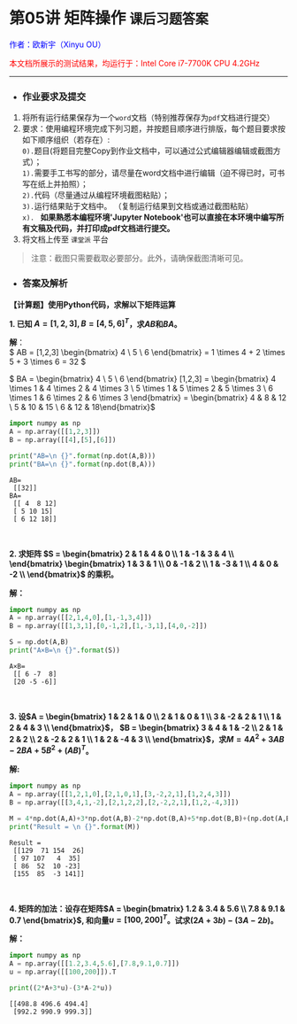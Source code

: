 # **第05讲 矩阵操作** `课后习题答案`

<font color="blue">作者：欧新宇（Xinyu OU）</font>

<font color="red">本文档所展示的测试结果，均运行于：Intel Core i7-7700K CPU 4.2GHz</font>

---

- ### **作业要求及提交**

1. 将所有运行结果保存为一个`word`文档（特别推荐保存为`pdf`文档进行提交）
2. 要求：使用编程环境完成下列习题，并按题目顺序进行排版，每个题目要求按如下顺序组织（若存在）:  
`0).`题目(将题目完整Copy到作业文档中，可以通过公式编辑器编辑或截图方式）；  
`1).`需要手工书写的部分，请尽量在word文档中进行编辑（迫不得已时，可书写在纸上并拍照）；  
`2).`代码（尽量通过从编程环境截图粘贴）；  
`3).`运行结果贴于文档中。 （复制运行结果到文档或通过截图粘贴）  
`x). ` **如果熟悉本编程环境'Jupyter Notebook'也可以直接在本环境中编写所有文稿及代码，并打印成pdf文档进行提交。**
3. 将文档上传至 `课堂派` 平台

> 注意：截图只需要截取必要部分。此外，请确保截图清晰可见。


-  ### **答案及解析**

**【计算题】使用Python代码，求解以下矩阵运算**

**1. 已知 $A=[1,2,3], B=[4,5,6]^T$，求$AB$和$BA$。**

**解**：  
$ AB = [1,2,3] \begin{bmatrix} 4 \\ 5 \\ 6 \end{bmatrix}
= 1 \times 4 + 2 \times 5 + 3 \times 6 
= 32 $

$ BA = \begin{bmatrix} 4 \\ 5 \\ 6 \end{bmatrix} [1,2,3]
= \begin{bmatrix} 4 \times 1 & 4 \times 2 & 4 \times 3 \\
5 \times 1 & 5 \times 2 & 5 \times 3 \\
6 \times 1 & 6 \times 2 & 6 \times 3 \end{bmatrix}
= \begin{bmatrix} 4 & 8 & 12 \\ 5 & 10 & 15 \\ 6 & 12 & 18\end{bmatrix}$


```python
import numpy as np
A = np.array([[1,2,3]])
B = np.array([[4],[5],[6]])

print("AB=\n {}".format(np.dot(A,B)))
print("BA=\n {}".format(np.dot(B,A)))
```

    AB=
     [[32]]
    BA=
     [[ 4  8 12]
     [ 5 10 15]
     [ 6 12 18]]
    

<br/>

**2. 求矩阵 $S = \begin{bmatrix}
2 & 1 & 4 & 0 \\
1 & -1 & 3 & 4 \\
\end{bmatrix}
\begin{bmatrix}
1 & 3 & 1 \\
0 & -1 & 2 \\
1 & -3 & 1 \\
4 & 0 & -2 \\
\end{bmatrix}$ 的乘积。**

**解：**


```python
import numpy as np
A = np.array([[2,1,4,0],[1,-1,3,4]])
B = np.array([[1,3,1],[0,-1,2],[1,-3,1],[4,0,-2]])

S = np.dot(A,B)
print("A×B=\n {}".format(S))
```

    A×B=
     [[ 6 -7  8]
     [20 -5 -6]]
    

<br/>

**3. 设$A = \begin{bmatrix}
1 & 2 & 1 & 0 \\
2 & 1 & 0 & 1 \\
3 & -2 & 2 & 1 \\
1 & 2 & 4 & 3 \\
\end{bmatrix}$，
$B = \begin{bmatrix}
3 & 4 & 1 & -2 \\
2 & 1 & 2 & 2 \\
2 & -2 & 2 & 1 \\
1 & 2 & -4 & 3 \\
\end{bmatrix}$，求$M = 4A^2 + 3AB - 2BA+ 5B^2 + (AB)^T$。**

**解:**


```python
import numpy as np
A = np.array([[1,2,1,0],[2,1,0,1],[3,-2,2,1],[1,2,4,3]])
B = np.array([[3,4,1,-2],[2,1,2,2],[2,-2,2,1],[1,2,-4,3]])

M = 4*np.dot(A,A)+3*np.dot(A,B)-2*np.dot(B,A)+5*np.dot(B,B)+(np.dot(A,B).T)
print("Result = \n {}".format(M))
```

    Result = 
     [[129  71 154  26]
     [ 97 107   4  35]
     [ 86  52  10 -23]
     [155  85  -3 141]]
    

<br/>

**4. 矩阵的加法：设存在矩阵$A = \begin{bmatrix} 1.2 & 3.4 & 5.6 \\ 7.8 & 9.1 & 0.7 \end{bmatrix}$, 和向量$u = [100, 200]^T$。试求$(2A+3b)-(3A-2b)$。**

**解：**


```python
import numpy as np
A = np.array([[1.2,3.4,5.6],[7.8,9.1,0.7]])
u = np.array([[100,200]]).T

print((2*A+3*u)-(3*A-2*u))
```

    [[498.8 496.6 494.4]
     [992.2 990.9 999.3]]
    
